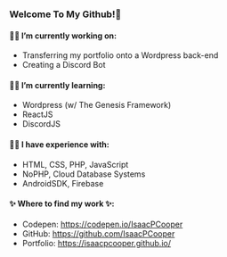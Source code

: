 ### Welcome To My Github!👋
#### 👨‍💻  I’m currently working on: 
* Transferring my portfolio onto a Wordpress back-end
* Creating a Discord Bot
#### 👨‍💻  I’m currently learning: 
* Wordpress (w/ The Genesis Framework)
* ReactJS
* DiscordJS
#### 👨‍💻  I have experience with:
* HTML, CSS, PHP, JavaScript
* NoPHP, Cloud Database Systems
* AndroidSDK, Firebase

#### ✨ Where to find my work ✨:
* Codepen: https://codepen.io/IsaacPCooper
* GitHub: https://github.com/IsaacPCooper
* Portfolio: https://isaacpcooper.github.io/
<!--
**IsaacPCooper/IsaacPCooper** is a ✨ _special_ ✨ repository because its `README.md` (this file) appears on your GitHub profile.

Here are some ideas to get you started:

- 🔭 I’m currently working on ...
- 🌱 I’m currently learning ...
- 👯 I’m looking to collaborate on ...
- 🤔 I’m looking for help with ...
- 💬 Ask me about ...
- 📫 How to reach me: ...
- 😄 Pronouns: ...
- ⚡ Fun fact: ...
-->
